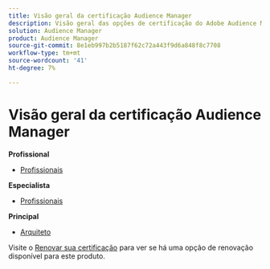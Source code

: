 ```yaml
---
title: Visão geral da certificação Audience Manager
description: Visão geral das opções de certificação do Adobe Audience Manager
solution: Audience Manager
product: Audience Manager
source-git-commit: 8e1eb997b2b5187f62c72a443f9d6a848f8c7708
workflow-type: tm+mt
source-wordcount: '41'
ht-degree: 7%

---
```


# Visão geral da certificação Audience Manager

**Profissional**

* [Profissionais](/help/certifications/aam/aam-p-business.md) <!--AD0-E458-->

**Especialista**

* [Profissionais](/help/certifications/aam/aam-e-business.md) <!--AD0-E457-->

**Principal**

* [Arquiteto](/help/certifications/aam/aam-m-architect.md) <!--AD0-E454-->

Visite o [Renovar sua certificação](/help/certifications/renew.md) para ver se há uma opção de renovação disponível para este produto.
